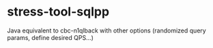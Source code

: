 # stress-tool-sqlpp
Java equivalent to cbc-n1qlback with other options (randomized query params, define desired QPS...)
